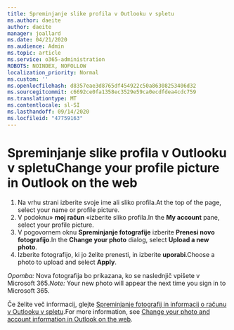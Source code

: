 ```yaml
---
title: Spreminjanje slike profila v Outlooku v spletu
ms.author: daeite
author: daeite
manager: joallard
ms.date: 04/21/2020
ms.audience: Admin
ms.topic: article
ms.service: o365-administration
ROBOTS: NOINDEX, NOFOLLOW
localization_priority: Normal
ms.custom: ''
ms.openlocfilehash: d8357eae3d8765df454922c50a86308253406d32
ms.sourcegitcommit: c6692ce0fa1358ec3529e59ca0ecdfdea4cdc759
ms.translationtype: MT
ms.contentlocale: sl-SI
ms.lasthandoff: 09/14/2020
ms.locfileid: "47759163"
---
```

# <a name="change-your-profile-picture-in-outlook-on-the-web"></a><span data-ttu-id="14068-102">Spreminjanje slike profila v Outlooku v spletu</span><span class="sxs-lookup"><span data-stu-id="14068-102">Change your profile picture in Outlook on the web</span></span>

1. <span data-ttu-id="14068-103">Na vrhu strani izberite svoje ime ali sliko profila.</span><span class="sxs-lookup"><span data-stu-id="14068-103">At the top of the page, select your name or profile picture.</span></span>
1. <span data-ttu-id="14068-104">V podoknu» **moj račun** «izberite sliko profila.</span><span class="sxs-lookup"><span data-stu-id="14068-104">In the **My account** pane, select your profile picture.</span></span>
1. <span data-ttu-id="14068-105">V pogovornem oknu **Spreminjanje fotografije** izberite **Prenesi novo fotografijo**.</span><span class="sxs-lookup"><span data-stu-id="14068-105">In the **Change your photo** dialog, select **Upload a new photo**.</span></span>
1. <span data-ttu-id="14068-106">Izberite fotografijo, ki jo želite prenesti, in izberite **uporabi**.</span><span class="sxs-lookup"><span data-stu-id="14068-106">Choose a photo to upload and select **Apply**.</span></span>

<span data-ttu-id="14068-107">*Opomba:* Nova fotografija bo prikazana, ko se naslednjič vpišete v Microsoft 365.</span><span class="sxs-lookup"><span data-stu-id="14068-107">*Note:* Your new photo will appear the next time you sign in to Microsoft 365.</span></span>

<span data-ttu-id="14068-108">Če želite več informacij, glejte [Spreminjanje fotografij in informacij o računu v Outlooku v spletu](https://support.office.com/article/b2dbb289-851d-4bed-93c3-3e136f5659ec).</span><span class="sxs-lookup"><span data-stu-id="14068-108">For more information, see [Change your photo and account information in Outlook on the web](https://support.office.com/article/b2dbb289-851d-4bed-93c3-3e136f5659ec).</span></span>